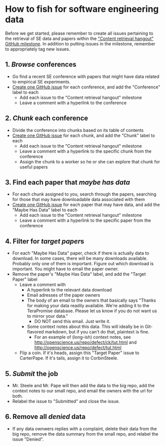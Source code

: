 # How to fish for software engineering data

Before we get started, please remember to create all issues pertaining to the retrieval of SE data and papers within the ["Content retrieval hangout" GitHub milestone](https://github.com/opensciences/opensciences.github.io/milestones/Content%20retrieval%20hangout). In addition to putting issues in the milestone, remember to appropriately tag new issues.

## 1. *Browse* conferences

* Go find a recent SE conference with papers that might have data related to empirical SE experiments.
* [Create one GitHub issue](https://github.com/opensciences/opensciences.github.io/issues/new) for each conference, and add the "Conference" label to each
    * Add each issue to the "Content retrieval hangout" milestone
    * Leave a comment with a hyperlink to the conference

## 2. *Chunk* each conference

* Divide the conference into chunks based on its table of contents
* [Create one GitHub issue](https://github.com/opensciences/opensciences.github.io/issues/new) for each chunk, and add the "Chunk" label to each
    * Add each issue to the "Content retrieval hangout" milestone
    * Leave a comment with a hyperlink to the specific chunk from the conference
    * Assign the chunk to a worker so he or she can explore that chunk for useful papers

## 3. Find each paper that *maybe has data*

* For each chunk assigned to you, search through the papers, searching for those that may have downloadable data associated with them
* [Create one GitHub issue](https://github.com/opensciences/opensciences.github.io/issues/new) for each paper that may have data, and add the "Maybe Has Data" label to each
    * Add each issue to the "Content retrieval hangout" milestone
    * Leave a comment with a hyperlink to the specific paper from the conference

## 4. Filter for *target paper*s

* For each "Maybe Has Data" paper, check if there is actually data to download. In some cases, there will be many downloads available. Probably only one of them is important. Figure out which download is important. You might have to email the paper owner.
* Remove the paper's "Maybe Has Data" label, and add the "Target Paper" label
    * Leave a comment with
        * A hyperlink to the relevant data download
        * Email adresses of the paper owners
        * The body of an email to the owners that basically says "Thanks for making your data readily available. We're adding it to the TeraPromise database. Please let us know if you do not want us to mirror your data."
            * DO NOT send this email. Just write it.
        * Some context notes about this data. This will ideally be in Git-flavored markdown, but if you can't do that, plaintext is fine.
            * For an example of (long-ish) context notes, see http://openscience.us/repo/defect/ck/tut.html and http://openscience.us/repo/defect/tut.html
    * Flip a coin. If it's heads, assign this "Target Paper" issue to CarterPape. If it's tails, assign it to CorbinSteele.

## 5. *Submit* the job

* Mr. Steele and Mr. Pape will then add the data to the big repo, add the context notes to our small repo, and email the owners with the url for both.
* Relabel the issue to "Submitted" and close the issue.

## 6. Remove all *denied* data

* If any data ownwers replies with a complaint, delete their data from the big repo, remove the data summary from the small repo, and relabel the issue "Denied".
